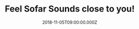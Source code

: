---
campaign-uuid: "c-3d993006-5fe7-4cc0-b10a-9172d271f4de"
type: "Preview"
category: "Tickets"
date: "2018-11-05T09:00:00.000Z"
end-date: "2019-08-31T23:59:00.000Z"
disable-form: false
is_promoted: true
has_entry_page: false
title: "Feel Sofar Sounds close to you!"
competition-description: "<p>From living rooms to rooftops, restaurants to retails\
  \ stores... Sofar transforms amazing spaces into captivating, unique and special\
  \ venues bringing people and artists together in more than 400 cities around the\
  \ world.</p>\n<p>They want YOU to be part of it, that's why they are offering 20%\
  \ off tickets for you to discover their live events experiences! Click below to\
  \ discover!</p>\n"
banner-img: "https://assets.expresslyapp.com/asset-68b60899-0c8f-4857-88df-67f6bc1d2a7d.jpg"
logo-left-href: "https://www.sofarsounds.com"
logo-left-image: "https://assets.expresslyapp.com/asset-80498a83-dba0-4643-bd4a-3368061b54ba.jpg"
logo-left-title: "Sofar Sounds"
has-winner: false
country-restrictions:
- "GB"
---